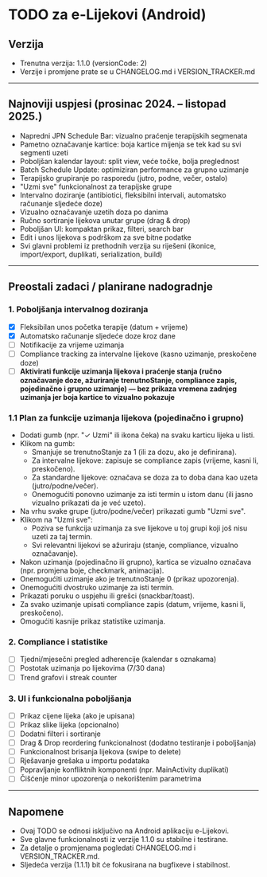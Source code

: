 # TODO za e-Lijekovi (Android)

## Verzija
- Trenutna verzija: 1.1.0 (versionCode: 2)
- Verzije i promjene prate se u CHANGELOG.md i VERSION_TRACKER.md

---

## Najnoviji uspjesi (prosinac 2024. – listopad 2025.)
- Napredni JPN Schedule Bar: vizualno praćenje terapijskih segmenata
- Pametno označavanje kartice: boja kartice mijenja se tek kad su svi segmenti uzeti
- Poboljšan kalendar layout: split view, veće točke, bolja preglednost
- Batch Schedule Update: optimiziran performance za grupno uzimanje
- Terapijsko grupiranje po rasporedu (jutro, podne, večer, ostalo)
- "Uzmi sve" funkcionalnost za terapijske grupe
- Intervalno doziranje (antibiotici, fleksibilni intervali, automatsko računanje sljedeće doze)
- Vizualno označavanje uzetih doza po danima
- Ručno sortiranje lijekova unutar grupe (drag & drop)
- Poboljšan UI: kompaktan prikaz, filteri, search bar
- Edit i unos lijekova s podrškom za sve bitne podatke
- Svi glavni problemi iz prethodnih verzija su riješeni (ikonice, import/export, duplikati, serialization, build)

---

## Preostali zadaci / planirane nadogradnje

### 1. Poboljšanja intervalnog doziranja
- [x] Fleksibilan unos početka terapije (datum + vrijeme)
- [x] Automatsko računanje sljedeće doze kroz dane
- [ ] Notifikacije za vrijeme uzimanja
- [ ] Compliance tracking za intervalne lijekove (kasno uzimanje, preskočene doze)
- [ ] **Aktivirati funkcije uzimanja lijekova i praćenje stanja (ručno označavanje doze, ažuriranje trenutnoStanje, compliance zapis, pojedinačno i grupno uzimanje) — bez prikaza vremena zadnjeg uzimanja jer boja kartice to vizualno pokazuje**

### 1.1 Plan za funkcije uzimanja lijekova (pojedinačno i grupno)
- Dodati gumb (npr. "✓ Uzmi" ili ikona čeka) na svaku karticu lijeka u listi.
- Klikom na gumb:
    - Smanjuje se trenutnoStanje za 1 (ili za dozu, ako je definirana).
    - Za intervalne lijekove: zapisuje se compliance zapis (vrijeme, kasni li, preskočeno).
    - Za standardne lijekove: označava se doza za to doba dana kao uzeta (jutro/podne/večer).
    - Onemogućiti ponovno uzimanje za isti termin u istom danu (ili jasno vizualno prikazati da je već uzeto).
- Na vrhu svake grupe (jutro/podne/večer) prikazati gumb "Uzmi sve".
- Klikom na "Uzmi sve":
    - Poziva se funkcija uzimanja za sve lijekove u toj grupi koji još nisu uzeti za taj termin.
    - Svi relevantni lijekovi se ažuriraju (stanje, compliance, vizualno označavanje).
- Nakon uzimanja (pojedinačno ili grupno), kartica se vizualno označava (npr. promjena boje, checkmark, animacija).
- Onemogućiti uzimanje ako je trenutnoStanje 0 (prikaz upozorenja).
- Onemogućiti dvostruko uzimanje za isti termin.
- Prikazati poruku o uspjehu ili grešci (snackbar/toast).
- Za svako uzimanje upisati compliance zapis (datum, vrijeme, kasni li, preskočeno).
- Omogućiti kasnije prikaz statistike uzimanja.

### 2. Compliance i statistike
- [ ] Tjedni/mjesečni pregled adherencije (kalendar s oznakama)
- [ ] Postotak uzimanja po lijekovima (7/30 dana)
- [ ] Trend grafovi i streak counter

### 3. UI i funkcionalna poboljšanja
- [ ] Prikaz cijene lijeka (ako je upisana)
- [ ] Prikaz slike lijeka (opcionalno)
- [ ] Dodatni filteri i sortiranje
- [ ] Drag & Drop reordering funkcionalnost (dodatno testiranje i poboljšanja)
- [ ] Funkcionalnost brisanja lijekova (swipe to delete)
- [ ] Rješavanje grešaka u importu podataka
- [ ] Popravljanje konfliktnih komponenti (npr. MainActivity duplikati)
- [ ] Čišćenje minor upozorenja o nekorištenim parametrima

---

## Napomene
- Ovaj TODO se odnosi isključivo na Android aplikaciju e-Lijekovi.
- Sve glavne funkcionalnosti iz verzije 1.1.0 su stabilne i testirane.
- Za detalje o promjenama pogledati CHANGELOG.md i VERSION_TRACKER.md.
- Sljedeća verzija (1.1.1) bit će fokusirana na bugfixeve i stabilnost.
